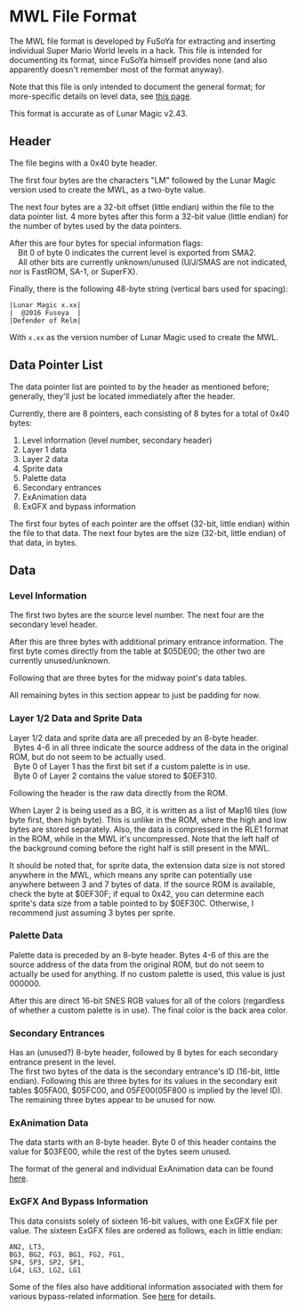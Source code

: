 # MWL File Format
The MWL file format is developed by FuSoYa for extracting and inserting individual Super Mario World levels in a hack.
This file is intended for documenting its format, since FuSoYa himself provides none (and also apparently doesn't remember most of the format anyway).

Note that this file is only intended to document the general format; for more-specific details on level data, see [this page](http://speedrunsmw.com/index.php/Level_Data_Format).

This format is accurate as of Lunar Magic v2.43.

## Header
The file begins with a 0x40 byte header.  

The first four bytes are the characters "LM" followed by the Lunar Magic version used to create the MWL, as a two-byte value.

The next four bytes are a 32-bit offset (little endian) within the file to the data pointer list.
4 more bytes after this form a 32-bit value (little endian) for the number of bytes used by the data pointers.

After this are four bytes for special information flags:  
&nbsp;&nbsp;&nbsp;&nbsp;Bit 0 of byte 0 indicates the current level is exported from SMA2.  
&nbsp;&nbsp;&nbsp;&nbsp;All other bits are currently unknown/unused (U/J/SMAS are not indicated, nor is FastROM, SA-1, or SuperFX).  

Finally, there is the following 48-byte string (vertical bars used for spacing):
```
|Lunar Magic x.xx|
|  @2016 Fusoya  |
|Defender of Relm|
```
With ``x.xx`` as the version number of Lunar Magic used to create the MWL.



## Data Pointer List
The data pointer list are pointed to by the header as mentioned before; generally, they'll just be located immediately after the header.

Currently, there are 8 pointers, each consisting of 8 bytes for a total of 0x40 bytes:
1. Level information (level number, secondary header)
2. Layer 1 data
3. Layer 2 data
4. Sprite data
5. Palette data
6. Secondary entrances
7. ExAnimation data
8. ExGFX and bypass information

The first four bytes of each pointer are the offset (32-bit, little endian) within the file to that data. The next four bytes are the size (32-bit, little endian) of that data, in bytes.



## Data
### Level Information
The first two bytes are the source level number. The next four are the secondary level header.

After this are three bytes with additional primary entrance information. The first byte comes directly from the table at $05DE00; the other two are currently unused/unknown.

Following that are three bytes for the midway point's data tables.

All remaining bytes in this section appear to just be padding for now.



### Layer 1/2 Data and Sprite Data
Layer 1/2 data and sprite data are all preceded by an 8-byte header.  
&nbsp;&nbsp;Bytes 4-6 in all three indicate the source address of the data in the original ROM, but do not seem to be actually used.  
&nbsp;&nbsp;Byte 0 of Layer 1 has the first bit set if a custom palette is in use.  
&nbsp;&nbsp;Byte 0 of Layer 2 contains the value stored to $0EF310.

Following the header is the raw data directly from the ROM.

When Layer 2 is being used as a BG, it is written as a list of Map16 tiles (low byte first, then high byte). This is unlike in the ROM, where the high and low bytes are stored separately. Also, the data is compressed in the RLE1 format in the ROM, while in the MWL it's uncompressed. Note that the left half of the background coming before the right half is still present in the MWL.

It should be noted that, for sprite data, the extension data size is not stored anywhere in the MWL, which means any sprite can potentially use anywhere between 3 and 7 bytes of data. If the source ROM is available, check the byte at $0EF30F; if equal to 0x42, you can determine each sprite's data size from a table pointed to by $0EF30C. Otherwise, I recommend just assuming 3 bytes per sprite.


### Palette Data
Palette data is preceded by an 8-byte header. Bytes 4-6 of this are the source address of the data from the original ROM, but do not seem to actually be used for anything. If no custom palette is used, this value is just 000000.

After this are direct 16-bit SNES RGB values for all of the colors (regardless of whether a custom palette is in use). The final color is the back area color.



### Secondary Entrances
Has an (unused?) 8-byte header, followed by 8 bytes for each secondary entrance present in the level.  
The first two bytes of the data is the secondary entrance's ID (16-bit, little endian). Following this are three bytes for its values in the secondary exit tables $05FA00, $05FC00, and $05FE00 ($05F800 is implied by the level ID). The remaining three bytes appear to be unused for now.



### ExAnimation Data
The data starts with an 8-byte header. Byte 0 of this header contains the value for $03FE00, while the rest of the bytes seem unused.

The format of the general and individual ExAnimation data can be found [here](http://speedrunsmw.com/index.php/Level_Data_Format#ExAnimation_Data).



### ExGFX And Bypass Information
This data consists solely of sixteen 16-bit values, with one ExGFX file per value.
The sixteen ExGFX files are ordered as follows, each in little endian:
```
AN2, LT3,
BG3, BG2, FG3, BG1, FG2, FG1,
SP4, SP3, SP2, SP1,
LG4, LG3, LG2, LG1
```
Some of the files also have additional information associated with them for various bypass-related information. See [here](http://speedrunsmw.com/index.php/Level_Data_Format#ExGFX_Files) for details.
